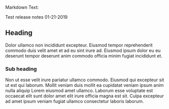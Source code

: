 Markdown Text:

Test release notes  01-21-2019

## Heading

Dolor ullamco non incididunt excepteur. Eiusmod tempor reprehenderit commodo duis velit amet et ad eu sint irure ad. Eiusmod ipsum dolor eu eu deserunt tempor deserunt anim commodo officia minim fugiat incididunt et.

### Sub heading

Non ut esse velit irure pariatur ullamco commodo. Eiusmod qui excepteur sit ut est qui laborum. Mollit veniam duis mollit ea cupidatat veniam ipsum anim nulla aliquip Lorem eiusmod amet ullamco. Laborum esse voluptate est occaecat elit sunt dolor amet elit irure officia magna est sit. Culpa excepteur ad amet ipsum veniam fugiat ullamco consectetur laboris laborum.